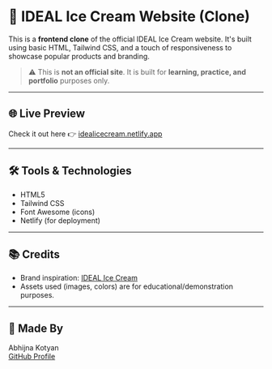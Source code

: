 # 🍦 IDEAL Ice Cream Website (Clone)

This is a **frontend clone** of the official IDEAL Ice Cream website. It's built using basic HTML, Tailwind CSS, and a touch of responsiveness to showcase popular products and branding.

> ⚠️ This is **not an official site**. It is built for **learning, practice, and portfolio** purposes only.

---

## 🌐 Live Preview
Check it out here 👉 [idealicecream.netlify.app](https://idealicecream.netlify.app/) 

---
## 🛠️ Tools & Technologies
- HTML5
- Tailwind CSS
- Font Awesome (icons)
- Netlify (for deployment)

---

## 📚 Credits
- Brand inspiration: [IDEAL Ice Cream](https://idealicecream.in/)
- Assets used (images, colors) are for educational/demonstration purposes.

---

## 💼 Made By
Abhijna Kotyan  
[GitHub Profile](https://github.com/Abhijnakotyan)


